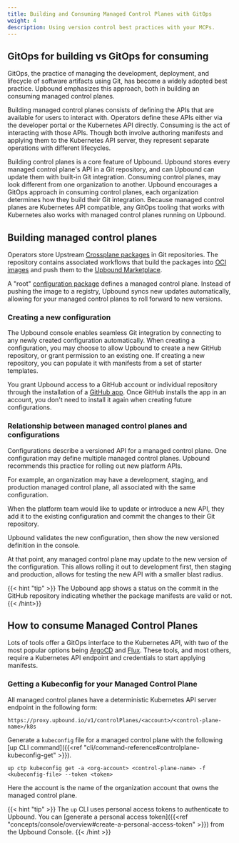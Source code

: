 ```yaml
---
title: Building and Consuming Managed Control Planes with GitOps
weight: 4
description: Using version control best practices with your MCPs.
---
```


## GitOps for building vs GitOps for consuming

GitOps, the practice of managing the development, deployment, and lifecycle of
software artifacts using Git, has become a widely adopted best practice. Upbound
emphasizes this approach, both in building an consuming managed control planes.

Building managed control planes consists of defining the APIs that are available
for users to interact with. Operators define these APIs either via the developer portal or the Kubernetes
API directly. Consuming is the act of interacting with those APIs. Though both
involve authoring manifests and applying them to the Kubernetes API server, they
represent separate operations with different lifecycles.

Building control planes is a core feature of Upbound. Upbound stores every managed control plane's API in a Git repository,
and can Upbound can update them with built-in Git integration. Consuming control
planes, may look different from one organization to another.
Upbound encourages a GitOps approach in consuming control planes, each
organization determines how they build their Git integration.
Because managed control planes are Kubernetes API compatible, any GitOps tooling
that works with Kubernetes also works with managed control planes running on
Upbound.

## Building managed control planes

Operators store Upstream [Crossplane packages](https://docs.crossplane.io/latest/concepts/packages/) 
in Git repositories. The repository contains associated
workflows that build the packages into [OCI images](https://github.com/opencontainers/image-spec/blob/main/spec.md) and push
them to the [Upbound Marketplace](https://marketplace.upbound.io/). 

A "root" [configuration package](https://docs.crossplane.io/latest/concepts/packages/#configuration-packages) 
defines a managed control plane.
Instead of pushing the image to a registry, Upbound syncs new updates
automatically, allowing for your managed control planes to roll forward
to new versions.

### Creating a new configuration

The Upbound console enables seamless Git integration by connecting to any newly
created configuration automatically. When creating a configuration, you may
choose to allow Upbound to create a new GitHub repository, or grant permission
to an existing one. If creating a new repository, you can
populate it with manifests from a set of starter templates.

You grant Upbound access to a GitHub account or individual repository through
the installation of a [GitHub app](https://docs.github.com/en/apps/creating-github-apps/creating-github-apps/about-apps).
Once GitHub installs the app in an account, you don't need to install it again when
creating future configurations.

### Relationship between managed control planes and configurations

Configurations describe a versioned API for a managed control plane. 
One configuration may define multiple managed control planes. Upbound recommends 
this practice for rolling out new platform APIs.

For example, an organization may have a development, staging, and production
managed control plane, all associated with the same configuration. 
<!-- vale gitlab.SentenceLength = NO -->
When the platform team would like to update or introduce a new API, they
add it to the existing configuration and commit the changes to their Git repository. 
<!-- vale gitlab.SentenceLength = YES -->
Upbound validates the new configuration, then
show the new versioned definition in the console. 

At that point, any managed control plane may update to the new version of the configuration. This allows 
rolling it out to development first, then staging and production, allows for
testing the new API with a smaller blast radius.

{{< hint "tip" >}}
The Upbound app shows a status on the commit in the GitHub
repository indicating whether the package manifests are valid or not.
{{< /hint>}}

## How to consume Managed Control Planes

Lots of tools offer a GitOps interface to the Kubernetes API, with
two of the most popular options being [ArgoCD](https://argoproj.github.io/cd/)
and [Flux](https://fluxcd.io/). These tools, and most others, require a
Kubernetes API endpoint and credentials to start applying manifests.

### Getting a Kubeconfig for your Managed Control Plane

All managed control planes have a deterministic Kubernetes API server endpoint
in the following form:


`https://proxy.upbound.io/v1/controlPlanes/<account>/<control-plane-name>/k8s`

Generate a `kubeconfig` file for a managed control plane
with the following [up CLI command]({{<ref "cli/command-reference#controlplane-kubeconfig-get" >}}).

```shell
up ctp kubeconfig get -a <org-account> <control-plane-name> -f <kubeconfig-file> --token <token>
```

Here the account is the name of the organization account that owns the managed control plane.

{{< hint "tip" >}}
The `up` CLI uses personal access tokens to authenticate to Upbound. You can [generate a personal access token]({{<ref "concepts/console/overview#create-a-personal-access-token" >}}) from the Upbound Console.
{{< /hint >}}